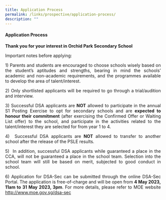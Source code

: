 ```yaml
---
title: Application Process
permalink: /links/prospective/application-process/
description: ""
---
```

<div align="justify">
<h4>Application Process</h4>
<p><b>Thank you for your interest in Orchid Park Secondary School</b></p>
<p>Important notes before applying:</p>

<p>1) Parents and students are encouraged to choose schools wisely based on the student’s aptitudes and strengths, bearing in mind the schools’ academic and non-academic requirements, and the programmes available to develop the area of talent/interest.</p>

<p>2) Only shortlisted applicants will be required to go through a trial/audition and interview.</p>

<p>3) Successful DSA applicants are <b>NOT</b> allowed to participate in the annual S1 Posting Exercise to opt for secondary schools and are <b>expected to honour their commitment</b> (after exercising the Confirmed Offer or Waiting List offer) to the school, and participate in the activities related to the talent/interest they are selected for from year 1 to 4.</p>

<p>4)&nbsp; Successful DSA applicants are <b>NOT</b> allowed to transfer to another school after the release of the PSLE results.</p>

<p>5)&nbsp; In addition, successful DSA applicants while guaranteed a place in the CCA, will not be guaranteed a place in the school team. Selection into the school team will still be based on merit, subjected to good conduct in school.&nbsp;</p>

<p>6) Application for DSA-Sec can be submitted through the online DSA-Sec Portal. The application is free-of-charge and will be open from <b>4 May 2023, 11am to 31 May 2023, 3pm</b>. For more details, please refer to MOE website 
<a href="http://www.moe.gov.sg/dsa-sec">http://www.moe.gov.sg/dsa-sec</a></p>
	
</div>